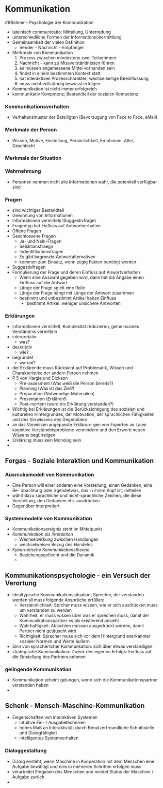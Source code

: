 # Kommunikation

##Röhner - Psychologie der Kommunikation

+ lateinisch communicatio: Mitteilung, Unterredung
+ unterschiedliche Formen der Informationsübermittlung
+ Gemeinsamkeit der vielen Definition
  + Sender - Nachricht - Empfänger
+ Merkmale von Kommunikation
  1. Prozess zwischen mindestens zwei Teilnehmern
  2. Nachricht - kann zu Missverständnissen führen
  3. es müssen angemessene Mittel vorhanden sein
  4. findet in einem bestimmten Kontext statt
  5. hat interaktiven Prozesscharakter; wechselseitige Beeinflussung
  6. muss nicht vollständig bewusst erfolgen
+ Kommunikation ist nicht immer erfolgreich
+ kommunikativ Kompetenz; Bestandteil der sozialen Kompetenz

### Kommunikationsverhalten

+ Verhaltensmuster der Beteiligten (Bevorzugung von Face to Face, eMail)

### Merkmale der Person

+ Wissen, Motive, Einstellung, Persönlichkeit, Emotionen, Alter, Geschlecht

### Merkmale der Situation

### Wahrnehmung

+ Personen nehmen nicht alle Informationen wahr, die potentiell verfügbar sind

### Fragen

+ sind wichtiger Bestandteil
+ Gewinnung von Informationen
+ Informationen vermittels (Suggestivfrage)
+ Fragentyp hat Einfluss auf Antwortverhalten
+ Offene Fragen
+ Geschlossene Fragen
  + Ja- und Nein-Fragen
  + Selsktionsfraegn
  + Indentifikationsfragen
  + Es gibt begrenzte Antwortalternativen
  + kommen zum Einsatz, wenn zügig Fakten benötigt werden
+ Suggestivfragen
+ Formulierung der Frage und deren Einfluss auf Anwortverhalten
  + Wenn eine Auswahl gegeben wird, dann hat die Angabe einen Einfluss auf die Antwort
  + Länge der Frage spielt eine Rolle
  + Länge der Frage hängt mit Länge der Antwort zusammen
  + bestimmt und unbestimmt Artikel haben Einfluss
    + bestimmt Artikel: weniger unsichere Antworten

### Erklärungen

+ Informationen vermittelt, Komplexität reduzieren, gemeinsames Verständnis vermitteln
+ interoretativ
  + was?
+ deskriptiv
  + wie?
+ begründet
  + warum?
+ der Erklärende muss Rücksicht auf Problematik, Wissen und Charakteristika der andern Person nehmen
+ P 5 von Hargie und Dickson
  + Pre-assesment (Was weiß die Person bereits?)
  + Planning (Was ist das Ziel?)
  + Preparation (Notwendige Materialien)
  + Presentation (Erklären!)
  + Post-mortem (wurd die Erklärung verstanden?)
+ Wichtig bei Erklärungen ist die Berücksichtigung des sozialen und kulturellen Hintergrundes, der Motivation, der sprachlichen Fähigkeiten und des Vorwissens des Gegenübers
+ an das Vorwissen angepasste Erklärun- gen von Experten an Laien kognitive Verständnisprobleme vermindern und den Erwerb neuen Wissens begünstigen
+ Erklärung muss kein Monolog sein
+ 

## Forgas - Soziale Interaktion und Kommunikation

### Ausrcuksmodell von Kommunikation

+ Eine Person will einer anderen eine Vorstellung, einen Gedanken, eine Be- obachtung oder irgendetwas, das in ihrem Kopf ist, mitteilen
+ wählt dazu sprachliche und nicht-sprachliche Zeichen, die diese Vorstellung, den Gedanken etc. ausdrücken
+ Gegenüber interpretiert

### Systemmodelle von Kommunikation

+ Kommunikationsereignis steht im Mittelpunkt
+ *Kommunikation als Interaktion*
  + Wechselwirkung zwischen Handlungen
  + wechselweisen Bezug des Handelns
+ *Kybernetische Kommunikationstheorie*
  + Beziehungsgeflecht und die Dynamik
  + 



## Kommunikationspsychologie - ein Versuch der Verortung

+ Idealtypische Kommunikationssituation; Sprecher, der verstanden werden sll muss folgende Ansprüche erfüllen:
  + Verständlichkeit: Sprcher muss wissen, wie er sich ausdrücken muss um verstanden zu werden
  + Wahrheit: er muss wissen über was er sprechen muss, damit der Kommunikationspartner es als existierend ansieht
  + Wahrhaftigkeit: Absichten müssen ausgedrückt werden, damit Partner nicht getäuscht wird
  + Richtigkeit: Sprecher muss sich vor dem Hintergrund anerkannter sozialer Normen und Werte äußern
+ Sinn von spracherlicher Kommunkation: sich über etwas verständigen
+ strategische Kommunikation: Zweck des eigenen Erfolgs: Einfluss auf die Einstellung des Partners nehmen

### gelingende Kommunikation

+ Kommunikation scheint gelungen, wenn sich die Kommunikationspartner verstanden haben
+ 

## Schenk - Mensch-Maschine-Kommunikation

+ Eingenschaften von interaktiven Systemen
  + intuitive Ein- / Ausgabetechniken
  + hohes Maß an Interaktivität durch Benutzerfreundliche Schnittstelle und Dialogfähigkei
  + intelligentes Systemverhalten 

### Dialoggestaltung

+ Dialog ensteht, wenn Maschine in Kooperation mit dem Menschen eine Aufgabe bewältigt und dies in mehreren Schritten erfolgen muss
+ verarbeitet Eingaben des Menschen und meldet Status der Maschine / Aufgabe zurück
+ 